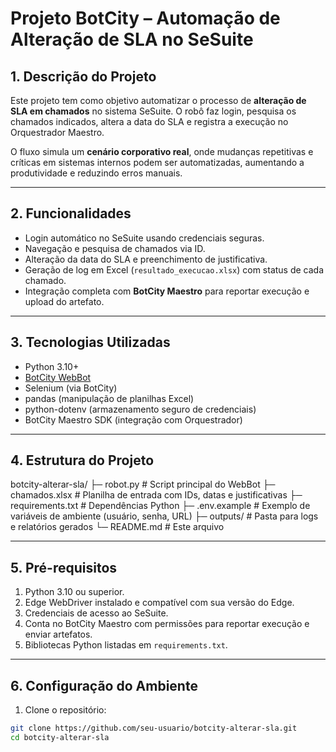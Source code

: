# Projeto BotCity – Automação de Alteração de SLA no SeSuite

## 1. Descrição do Projeto
Este projeto tem como objetivo automatizar o processo de **alteração de SLA em chamados** no sistema SeSuite. O robô faz login, pesquisa os chamados indicados, altera a data do SLA e registra a execução no Orquestrador Maestro.

O fluxo simula um **cenário corporativo real**, onde mudanças repetitivas e críticas em sistemas internos podem ser automatizadas, aumentando a produtividade e reduzindo erros manuais.

---

## 2. Funcionalidades
- Login automático no SeSuite usando credenciais seguras.
- Navegação e pesquisa de chamados via ID.
- Alteração da data do SLA e preenchimento de justificativa.
- Geração de log em Excel (`resultado_execucao.xlsx`) com status de cada chamado.
- Integração completa com **BotCity Maestro** para reportar execução e upload do artefato.

---

## 3. Tecnologias Utilizadas
- Python 3.10+
- [BotCity WebBot](https://botcity.dev/)
- Selenium (via BotCity)
- pandas (manipulação de planilhas Excel)
- python-dotenv (armazenamento seguro de credenciais)
- BotCity Maestro SDK (integração com Orquestrador)

---

## 4. Estrutura do Projeto
botcity-alterar-sla/
├─ robot.py # Script principal do WebBot
├─ chamados.xlsx # Planilha de entrada com IDs, datas e justificativas
├─ requirements.txt # Dependências Python
├─ .env.example # Exemplo de variáveis de ambiente (usuário, senha, URL)
├─ outputs/ # Pasta para logs e relatórios gerados
└─ README.md # Este arquivo

---

## 5. Pré-requisitos
1. Python 3.10 ou superior.
2. Edge WebDriver instalado e compatível com sua versão do Edge.
3. Credenciais de acesso ao SeSuite.
4. Conta no BotCity Maestro com permissões para reportar execução e enviar artefatos.
5. Bibliotecas Python listadas em `requirements.txt`.

---

## 6. Configuração do Ambiente
1. Clone o repositório:
```bash
git clone https://github.com/seu-usuario/botcity-alterar-sla.git
cd botcity-alterar-sla
